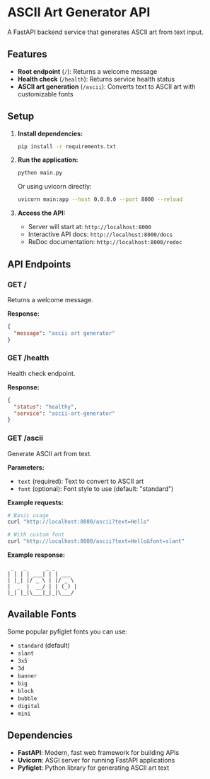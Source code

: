 # ASCII Art Generator API

A FastAPI backend service that generates ASCII art from text input.

## Features

- **Root endpoint** (`/`): Returns a welcome message
- **Health check** (`/health`): Returns service health status
- **ASCII art generation** (`/ascii`): Converts text to ASCII art with customizable fonts

## Setup

1. **Install dependencies:**

   ```bash
   pip install -r requirements.txt
   ```

2. **Run the application:**

   ```bash
   python main.py
   ```

   Or using uvicorn directly:

   ```bash
   uvicorn main:app --host 0.0.0.0 --port 8000 --reload
   ```

3. **Access the API:**
   - Server will start at: `http://localhost:8000`
   - Interactive API docs: `http://localhost:8000/docs`
   - ReDoc documentation: `http://localhost:8000/redoc`

## API Endpoints

### GET /

Returns a welcome message.

**Response:**

```json
{
  "message": "ascii art generator"
}
```

### GET /health

Health check endpoint.

**Response:**

```json
{
  "status": "healthy",
  "service": "ascii-art-generator"
}
```

### GET /ascii

Generate ASCII art from text.

**Parameters:**

- `text` (required): Text to convert to ASCII art
- `font` (optional): Font style to use (default: "standard")

**Example requests:**

```bash
# Basic usage
curl "http://localhost:8000/ascii?text=Hello"

# With custom font
curl "http://localhost:8000/ascii?text=Hello&font=slant"
```

**Example response:**

```
 _   _      _ _
| | | | ___| | | ___
| |_| |/ _ \ | |/ _ \
|  _  |  __/ | | (_) |
|_| |_|\___|_|_|\___/
```

## Available Fonts

Some popular pyfiglet fonts you can use:

- `standard` (default)
- `slant`
- `3x5`
- `3d`
- `banner`
- `big`
- `block`
- `bubble`
- `digital`
- `mini`

## Dependencies

- **FastAPI**: Modern, fast web framework for building APIs
- **Uvicorn**: ASGI server for running FastAPI applications
- **Pyfiglet**: Python library for generating ASCII art text
